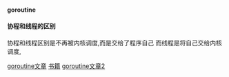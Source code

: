 #### goroutine







#### 协程和线程的区别


协程和线程区别是不再被内核调度,而是交给了程序自己
而线程是将自己交给内核调度,






[goroutine文章](https://www.cnblogs.com/zkweb/p/7815600.html)
[书籍](https://docs.hacknode.org/gopl-zh/ch13/ch13-05.html)
[goroutine文章2](http://www.sizeofvoid.net/goroutine-under-the-hood/)